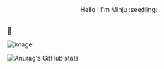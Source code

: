 <div align="center">
  Hello ! I'm Minju :seedling:

</div>

<br />

:seedling:

![image](https://media.tenor.com/Qu46-3ANACUAAAAC/judy-hopps-driving.gif)


![Anurag's GitHub stats](https://github-readme-stats.vercel.app/api?username=Minju-nimm&count_private=true&show_icons=true&theme=buefy)
